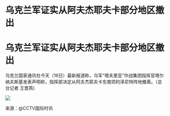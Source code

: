 # 乌克兰军证实从阿夫杰耶夫卡部分地区撤出

# 乌克兰军证实从阿夫杰耶夫卡部分地区撤出

乌克兰国家通讯社今天（16日）最新报道称，乌军“塔夫里亚”作战集团指挥官塔尔纳夫斯基发表声明称，指挥部决定从阿夫杰耶夫卡东南郊的泽尼特阵地撤离。（总台记者
王晋燕）

![](https://inews.gtimg.com/om_bt/Oq4TaGklahkCpC5rJbkzbCuCWjgl_kHv5QYKNQiDGfGl0AA/1000)

来源：@CCTV国际时讯


